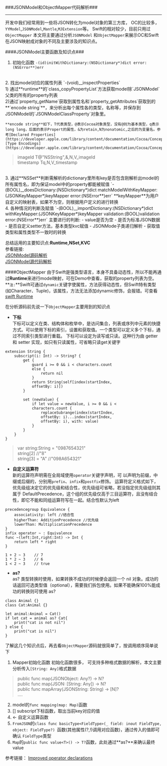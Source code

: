 ###JSONModel和ObjectMapper代码解析###

---

开发中我们经常用到一些将JSON转化为model对象的第三方库，
OC的比较多，`YYModel`,`JSONModel`,`Mantle`,`MJExtension`等。
Swift的相对较少，目前只用过`ObjectMapper`
本文将主要通过分析`JSONModel` 和`ObjectMapper`来展示OC和Swift在JSON映射成对象的不同及主要涉及的知识点。

####JSONModel主要函数及知识点###
1. 初始化函数
`-(id)initWithDictionary:(NSDictionary*)dict error:(NSError**)err`
<br>
2.  找出model对应的属性列表
`-(void)__inspectProperties`
<br>
1) 通过**runtime**的`class_copyPropertyList`方法获取model除`JSONModel`父类的所有的property列表<br>
2)通过`property_getName`获取到属性名和`property_getAttributes`获取到的**`encode string`**，来分析出每个属性各的类型，名称等，并保存到JSONModel的`JSONModelClassProperty`对象里。

	**encode string**如下，T代表类型，@表示Cocoa对象类型，没有@则为基本类型，q表示long long，后面的表示Propert的属性，&为retain,N为nonatomic,之后的为变量名。参考[Declared Properties](https://developer.apple.com/library/content/documentation/Cocoa/Conceptual/ObjCRuntimeGuide/Articles/ocrtPropertyIntrospection.html),[Type Encodings](https://developer.apple.com/library/content/documentation/Cocoa/Conceptual/ObjCRuntimeGuide/Articles/ocrtTypeEncodings.html)
> imageId T@"NSString",&,N,V_imageId<br>
> timestamp Tq,N,V_timestamp
<br>
3. 通过**NSSet**判断需解析的dictionary里所有key是否包含刚解析出model的所有属性名，即为保证model中的property都能被赋值
`-(BOOL)__doesDictionary:(NSDictionary*)dict matchModelWithKeyMapper:(JSONKeyMapper*)keyMapper error:(NSError**)err`
**keyMapper**为用户自定义的映射表，如果不为空，则根据用户定义的进行转换
<br>
4. 各种情况的判断及赋值
`-(BOOL)__importDictionary:(NSDictionary*)dict withKeyMapper:(JSONKeyMapper*)keyMapper validation:(BOOL)validation error:(NSError**)err`
	主要进行的判断:
	- value是否为空
	- 是否为标准JSON数据
	- 是否自定义setter方法，基本类型kvc赋值
	- JSONMode子类递归解析
	- 获取值类型和属性类型不一致时的转换

总结运用的主要知识点:**Runtime,NSet,KVC**<br>
参看链接:<br>
[JSONModel源码解析](https://satanwoo.github.io/2015/09/17/code-of-JSONModel/)<br>
[JSONModel源代码解析](http://www.jianshu.com/p/64ce3927eb62)

####ObjectMapper
由于Swift是强类型语言，本身不具备动态性，所以不能再通过**Runtime**来进行model映射，可在Demo中查看，获取的property列表为空。<br>
**`注:`**Swift可通过`dynamic`关键字使属性，方法获得动态性，但Swift特有类型(如Character、Tuple)，该属性，方法无法添加dynamic修饰，会报错。可查看[swift Runtime](https://mp.weixin.qq.com/s?__biz=MzA3ODg4MDk0Ng==&mid=403153173&idx=1&sn=c631f95b28a0eb4b842a9494e43a30e5&scene=0&key=d36a7cd042cf3c6c4d1b4a323ca9625bfca90e32df2151720ddc61f027affe50eea04afd592e3446135b2628e0a12cf5af214bc8d38d76ff503e3406b2cd779c392d4bea7240174bc9cdafd625bd7bcd&ascene=0&uin=MTkzNzYxNjk1&devicetype=iMac+MacBookPro11%2C1+OSX+OSX+10.12.1+build(16B2555)&version=12010310&nettype=WIFI&fontScale=100&pass_ticket=ji1tPwp6tA%2FU%2BKdmZUBrp1wn%2B0PTnORZfvKuogesPjc%3D)

在分析源码前先说一下`ObjectMapper`主要用到的知识点

- **下标**<br>
下标可以定义在类、结构体和枚举中，是访问集合，列表或序列中元素的快捷方式。可以使用下标的索引，设置和获取值。一个类型可以定义多个下标，通过不同索引类型进行重载。
下标可以设定为读写或只读。这种行为由 getter 和 setter 实现，如只有只读属性，可省略只读get关键字

```
extension String {
    subscript(i: Int) -> String? {
        get {
            guard i >= 0 && i < characters.count        
            else {
                return nil
            }
            return String(self[index(startIndex,  
            offsetBy: i)])
        }
        
        set (newValue) {
            if let value = newValue, i >= 0 && i < 
            characters.count {
                replaceSubrange(index(startIndex,
                offsetBy: i)...index(startIndex, 
                offsetBy: i), with: value)
            }
        }
    }
}
```

> var string:String = "0987654321"<br>
> string[2]   //"8"<br>
> string[3] = "A" //"098A654321"

- **自定义运算符**<br>
	新的运算符声明需在全局域使用`operator`关键字声明，可  以声明为前缀，中缀或后缀的，分别用`prefix`、`infix`和`postfix`修饰。
运算符定义格式如下，优先级组决定它的优先级和结合性，优先级组可省略，若没指定优先级组则其属于 DefaultPrecedence，这个组的优先级仅高于三目运算符，且没有结合性，即它不能和同组运算符写在一起。结合性默认为left

```
precedencegroup Equivalence {
    associativity: left //结合性
    higherThan: AdditionPrecedence //优先级
    lowerThan: MultiplicationPrecedence
}
infix operator ~ : Equivalence
func ~(left:Int,right:Int) -> Int {
    return left * right
}

1 + 2 ~ 3    // 7
1 * 2 ~ 3    // 6
1 < 2 ~ 3    // true

```

- **as?**<br>
	as? 类型转换时使用，如果转换不成功的时候便会返回一个 nil 对象。成功的话返回可选类型值（optional），需要我们拆包使用。如果不能确保100%能成功的转换则可使用 as?

```
class Animal {}
class Cat:Animal {}

let animal:Animal = Cat()
if let cat = animal as? Cat{
    print("cat is not nil")
} else {
    print("cat is nil")
}
```

了解这几个知识点后，再去看`ObjectMapper`源码就很简单了，按调用顺序简单说下

1. Mapper初始化函数
初始化函数很多， 可支持多种格式数据的解析，本文主要分析传入`[String: Any]`格式数据
> public func map(JSONObject: Any?) -> N?<br>
> public func map(JSON: [String: Any]) -> N?<br>
> public func mapArray(JSONString: String) -> [N]? <br>
> ....

2. model的`func mapping(map: Map)`函数
3. [] subscript下标函数，取出当前key对应的值
4. <- 自定义运算函数
5. `FromJSON`的`class func basicType<FieldType>(_ field: inout FieldType, object: FieldType?) `函数(其他属性(?,!)调用对应函数)，通过传入的值即可确认 `FieldType`类型
6. `Map`的`public func value<T>() -> T?`函数，此处通过**as?**来确认最终value

参考链接：
[Improved operator declarations](https://github.com/apple/swift-evolution/blob/master/proposals/0077-operator-precedence.md#improved-operator-declarations)
